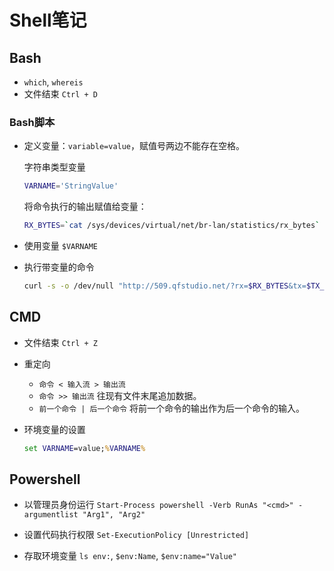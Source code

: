# Shell笔记

## Bash

- `which`, `whereis`
- 文件结束 `Ctrl + D`

### Bash脚本

- 定义变量：`variable=value`，赋值号两边不能存在空格。

    字符串类型变量

    ```sh
    VARNAME='StringValue'
    ```

    将命令执行的输出赋值给变量：

    ```sh
    RX_BYTES=`cat /sys/devices/virtual/net/br-lan/statistics/rx_bytes`
    ```

- 使用变量 `$VARNAME`
- 执行带变量的命令

    ```sh
    curl -s -o /dev/null "http://509.qfstudio.net/?rx=$RX_BYTES&tx=$TX_BYTES&key=$KEY"
    ```

## CMD

- 文件结束 `Ctrl + Z`
- 重定向
  - `命令 < 输入流 > 输出流`
  - `命令 >> 输出流` 往现有文件末尾追加数据。
  - `前一个命令 | 后一个命令` 将前一个命令的输出作为后一个命令的输入。
- 环境变量的设置

    ```cmd
    set VARNAME=value;%VARNAME%
    ```

## Powershell

- 以管理员身份运行 `Start-Process powershell -Verb RunAs "<cmd>" -argumentlist "Arg1", "Arg2"`

- 设置代码执行权限 `Set-ExecutionPolicy [Unrestricted]`
- 存取环境变量 `ls env:`, `$env:Name`, `$env:name="Value"`
